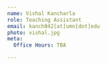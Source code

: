 ```yaml
---
name: Vishal Kancharla
role: Teaching Assistant
email: kanch042[at]umn[dot]edu
photo: vishal.jpg
meta:
  Office Hours: TBA

---
```


